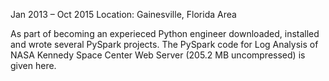 Jan 2013 – Oct 2015
Location: Gainesville, Florida Area

As part of becoming an experieced Python engineer
downloaded, installed and wrote several PySpark projects.
The PySpark code for Log Analysis of NASA Kennedy Space Center Web Server (205.2 MB uncompressed)
is given here.
